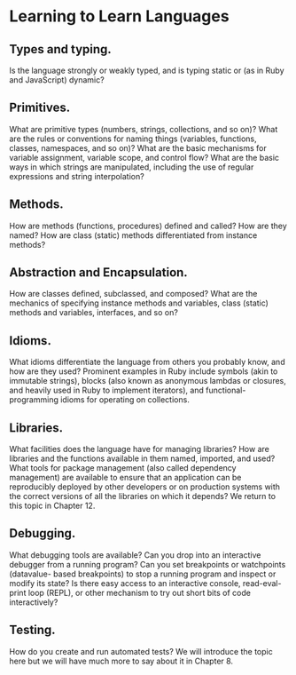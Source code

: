 # Learning to Learn Languages

## Types and typing. 

Is the language strongly or weakly typed, and is typing static or (as in Ruby and JavaScript) dynamic?

## Primitives. 

What are primitive types (numbers, strings, collections, and so on)? 
What are the rules or conventions for naming things (variables, functions, classes, namespaces, and so on)? 
What are the basic mechanisms for variable assignment, variable scope, and control flow? 
What are the basic ways in which strings are manipulated, including the use of regular expressions and string interpolation?

## Methods. 

How are methods (functions, procedures) defined and called? 
How are they named? 
How are class (static) methods differentiated from instance methods?

## Abstraction and Encapsulation. 

How are classes defined, subclassed, and composed?
What are the mechanics of specifying instance methods and variables, class (static) methods and variables, interfaces, and so on?

## Idioms. 

What idioms differentiate the language from others you probably know, and how are they used? 
Prominent examples in Ruby include symbols (akin to immutable strings), blocks (also known as anonymous lambdas or closures, and heavily used in Ruby to implement iterators), and functional-programming idioms for operating on collections.

## Libraries. 

What facilities does the language have for managing libraries? 
How are libraries and the functions available in them named, imported, and used? 
What tools for package management (also called dependency management) are available to ensure that an application can be reproducibly deployed by other developers or on production systems with the correct versions of all the libraries on which it depends? We return to this topic in Chapter 12.

## Debugging. 

What debugging tools are available? 
Can you drop into an interactive debugger from a running program? 
Can you set breakpoints or watchpoints (datavalue- based breakpoints) to stop a running program and inspect or modify its state?
Is there easy access to an interactive console, read-eval-print loop (REPL), or other mechanism to try out short bits of code interactively?

## Testing. 

How do you create and run automated tests? We will introduce the topic here but we will have much more to say about it in Chapter 8.

